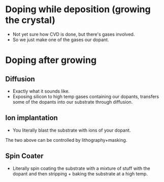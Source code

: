 # Doping while deposition (growing the crystal)
- Not yet sure how CVD is done, but there's gases involved.
- So we just make one of the gases our dopant.
# Doping after growing
## Diffusion
- Exactly what it sounds like.
- Exposing silicon to high temp gases containing our dopants, transfers some of the dopants into our substrate through diffusion.
## Ion implantation
 - You literally blast the substrate with ions of your dopant.

The two above can be controlled by lithography+masking.
## Spin Coater
- Literally spin coating the substrate with a mixture of stuff with the dopant and then stripping + baking the substrate at a high temp.